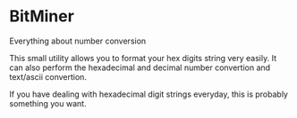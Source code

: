 # BitMiner
Everything about number conversion

This small utility allows you to format your hex digits string very easily. It can also perform the hexadecimal and decimal number convertion and text/ascii convertion.

If you have dealing with hexadecimal digit strings everyday, this is probably something you want.
